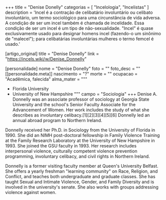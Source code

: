 +++
title = "Denise Donelly"
categorias = [ "Incelologia", "Incelistas" ]
description = 'Incel é a contração de celibatário involuntário ou celibato involuntário, um termo sociológico para uma circunstância de vida adversa. A condição de ser um incel também é chamada de incelidade. Essa condição de ser um incel é um tipo de não-sexualidade. "Incel" é quase exclusivamente usado para designar homens incel (fazendo-o um sinônimo de "malecel"); para celibatárias involuntárias mulheres o termo femcel é usado.'

[artigo_original]
title = "Denise Donelly"
link = "https://incels.wiki/w/Denise_Donnelly"

[personalidade]
nome = "Denise Donelly"
foto = ""
foto_desc = ""
[[personalidade.meta]]
nascimento = "?"
morte = ""
ocupacao = "Acadêmica, falecida"
alma_mater = """
* Florida University
* University of New Hampshire
"""
campo = "Sociologia"
+++
Denise A. Donnelly was an associate professor of sociology at Georgia State University and the school's Senior Faculty Associate for the Advancement of Women. Her work includes the study of what she describes as involuntary celibacy.[1][2][3][4][5][6] Donnelly led an annual abroad program to Northern Ireland.

Donnelly received her Ph.D. in Sociology from the University of Florida in 1990. She did an NIMH post-doctoral fellowship in Family Violence Training at the Family Research Laboratory at the University of New Hampshire in 1993. She joined the GSU faculty in 1993. Her research includes interpersonal violence, culturally competent violence prevention programming, involuntary celibacy, and civil rights in Northern Ireland.

Donnelly is a former visiting faculty member at Queen's University Belfast. She offers a yearly freshman "learning community" on Race, Religion, and Conflict, and teaches both undergraduate and graduate classes. She has taught Sexual and Intimate Violence, Gender, and Family Diversity and is involved in the university's senate. She also works with groups addressing violence against women.